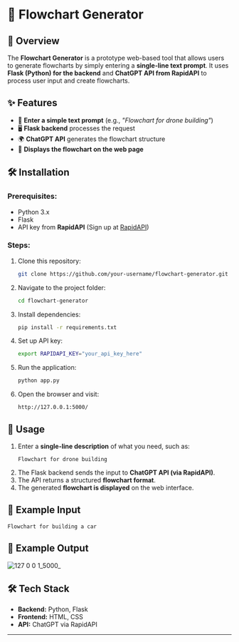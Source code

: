 # 🚀 Flowchart Generator

## 📌 Overview

The **Flowchart Generator** is a prototype web-based tool that allows users to generate flowcharts by simply entering a **single-line text prompt**. It uses **Flask (Python) for the backend** and **ChatGPT API from RapidAPI** to process user input and create flowcharts.

## ✨ Features

- 📝 **Enter a simple text prompt** (e.g., *"Flowchart for drone building"*)
- 🖥️ **Flask backend** processes the request
- 🌍 **ChatGPT API** generates the flowchart structure
- 📌 **Displays the flowchart on the web page**

## 🛠️ Installation

### Prerequisites:

- Python 3.x
- Flask
- API key from **RapidAPI** (Sign up at [RapidAPI](https://rapidapi.com))

### Steps:

1. Clone this repository:
   ```sh
   git clone https://github.com/your-username/flowchart-generator.git
   ```
2. Navigate to the project folder:
   ```sh
   cd flowchart-generator
   ```
3. Install dependencies:
   ```sh
   pip install -r requirements.txt
   ```
4. Set up API key:
   ```sh
   export RAPIDAPI_KEY="your_api_key_here"
   ```
5. Run the application:
   ```sh
   python app.py
   ```
6. Open the browser and visit:
   ```
   http://127.0.0.1:5000/
   ```

## 🚀 Usage

1. Enter a **single-line description** of what you need, such as:
   ```
   Flowchart for drone building
   ```
2. The Flask backend sends the input to **ChatGPT API (via RapidAPI)**.
3. The API returns a structured **flowchart format**.
4. The generated **flowchart is displayed** on the web interface.

## 📌 Example Input

```
Flowchart for building a car
```
## 📌 Example Output

![127 0 0 1_5000_](https://github.com/user-attachments/assets/1960776b-f551-4555-b062-7e77501905d1)


## 🛠️ Tech Stack

- **Backend:** Python, Flask
- **Frontend:** HTML, CSS
- **API:** ChatGPT via RapidAPI

---
